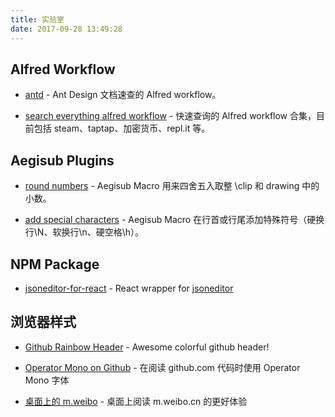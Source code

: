 ```yaml
---
title: 实验室
date: 2017-09-28 13:49:28
---
```


## Alfred Workflow

- [antd](https://www.lixueli.com/2017/07/06/alfred-ant-design-doc-workflow/) - Ant Design 文档速查的 Alfred workflow。

- [search everything alfred workflow](https://github.com/mixj93/search-everything-alfred-workflow) - 快速查询的 Alfred workflow 合集，目前包括 steam、taptap、加密货币、repl.it 等。

## Aegisub Plugins

- [round numbers](https://github.com/mixj93/aegisub-plugins#round-numberslua) - Aegisub Macro 用来四舍五入取整 \clip 和 drawing 中的小数。

- [add special characters](https://github.com/mixj93/aegisub-plugins#add-special-characterslua) - Aegisub Macro 在行首或行尾添加特殊符号（硬换行\N、软换行\n、硬空格\h）。

## NPM Package

- [jsoneditor-for-react](https://www.npmjs.com/package/jsoneditor-for-react) - React wrapper for [jsoneditor](https://github.com/josdejong/jsoneditor/)

## 浏览器样式

- [Github Rainbow Header](https://userstyles.org/styles/138989/github-rainbow-header) - Awesome colorful github header!

- [Operator Mono on Github](https://userstyles.org/styles/155311/operator-mono-on-github) - 在阅读 github.com 代码时使用 Operator Mono 字体

- [桌面上的 m.weibo](https://userstyles.org/styles/137757/m-weibo) - 桌面上阅读 m.weibo.cn 的更好体验
